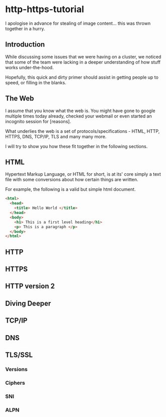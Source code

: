 # http-https-tutorial

I apologise in advance for stealing of image content... this was thrown together in a hurry.


## Introduction

While discussing some issues that we were having on a cluster, we noticed that some of the team were lacking in a deeper understanding of how stuff works under-the-hood.

Hopefully, this quick and dirty primer should assist in getting people up to speed, or filling in the blanks.

## The Web

I assume that you know what the web is. You might have gone to google multiple times today already, checked your webmail or even started an incognito session for [reasons].

What underlies the web is a set of protocols/specifications - HTML, HTTP, HTTPS, DNS, TCP/IP, TLS and many many more.

I will try to show you how these fit together in the following sections.


## HTML

Hypertext Markup Language, or HTML for short, is at its' core simply a text file with some conversions about how certain things are written.

For example, the following is a valid but simple html document.

```html
<html>
  <head>
    <title> Hello World </title>
  </head>
  <body>
    <h1> This is a first level heading</h1>
    <p> This is a paragraph </p>
  </body>
</html>
```


## HTTP


## HTTPS


## HTTP version 2


## Diving Deeper


## TCP/IP


## DNS


## TLS/SSL


### Versions


### Ciphers


### SNI


### ALPN



